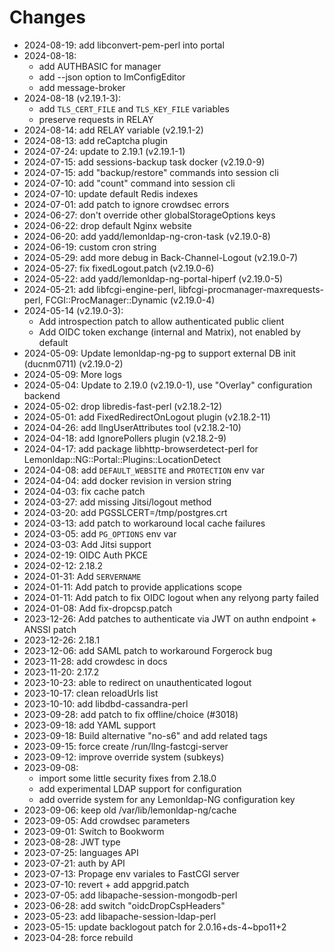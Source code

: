 # Changes

* 2024-08-19: add libconvert-pem-perl into portal
* 2024-08-18:
  * add AUTHBASIC for manager
  * add --json option to lmConfigEditor
  * add message-broker
* 2024-08-18 (v2.19.1-3):
  * add `TLS_CERT_FILE` and `TLS_KEY_FILE` variables
  * preserve requests in RELAY
* 2024-08-14: add RELAY variable (v2.19.1-2)
* 2024-08-13: add reCaptcha plugin
* 2024-07-24: update to 2.19.1 (v2.19.1-1)
* 2024-07-15: add sessions-backup task docker (v2.19.0-9)
* 2024-07-15: add "backup/restore" commands into session cli
* 2024-07-10: add "count" command into session cli
* 2024-07-10: update default Redis indexes
* 2024-07-01: add patch to ignore crowdsec errors
* 2024-06-27: don't override other globalStorageOptions keys
* 2024-06-22: drop default Nginx website
* 2024-06-20: add yadd/lemonldap-ng-cron-task (v2.19.0-8)
* 2024-06-19: custom cron string
* 2024-05-29: add more debug in Back-Channel-Logout (v2.19.0-7)
* 2024-05-27: fix fixedLogout.patch (v2.19.0-6)
* 2024-05-22: add yadd/lemonldap-ng-portal-hiperf (v2.19.0-5)
* 2024-05-21: add libfcgi-engine-perl, libfcgi-procmanager-maxrequests-perl, FCGI::ProcManager::Dynamic (v2.19.0-4)
* 2024-05-14 (v2.19.0-3):
  * Add introspection patch to allow authenticated public client
  * Add OIDC token exchange (internal and Matrix), not enabled by default
* 2024-05-09: Update lemonldap-ng-pg to support external DB init (ducnm0711) (v2.19.0-2)
* 2024-05-09: More logs
* 2024-05-04: Update to 2.19.0 (v2.19.0-1), use "Overlay" configuration backend
* 2024-05-02: drop libredis-fast-perl (v2.18.2-12)
* 2024-05-01: add FixedRedirectOnLogout plugin (v2.18.2-11)
* 2024-04-26: add llngUserAttributes tool (v2.18.2-10)
* 2024-04-18: add IgnorePollers plugin (v2.18.2-9)
* 2024-04-17: add package libhttp-browserdetect-perl for Lemonldap::NG::Portal::Plugins::LocationDetect
* 2024-04-08: add `DEFAULT_WEBSITE` and `PROTECTION` env var
* 2024-04-04: add docker revision in version string
* 2024-04-03: fix cache patch
* 2024-03-27: add missing Jitsi/logout method
* 2024-03-20: add PGSSLCERT=/tmp/postgres.crt
* 2024-03-13: add patch to workaround local cache failures
* 2024-03-05: add `PG_OPTIONS` env var
* 2024-03-03: Add Jitsi support
* 2024-02-19: OIDC Auth PKCE
* 2024-02-12: 2.18.2
* 2024-01-31: Add `SERVERNAME`
* 2024-01-11: Add patch to provide applications scope
* 2024-01-11: Add patch to fix OIDC logout when any relyong party failed
* 2024-01-08: Add fix-dropcsp.patch
* 2023-12-26: Add patches to authenticate via JWT on authn endpoint + ANSSI patch
* 2023-12-26: 2.18.1
* 2023-12-06: add SAML patch to workaround Forgerock bug
* 2023-11-28: add crowdesc in docs
* 2023-11-20: 2.17.2
* 2023-10-23: able to redirect on unauthenticated logout
* 2023-10-17: clean reloadUrls list
* 2023-10-10: add libdbd-cassandra-perl
* 2023-09-28: add patch to fix offline/choice (#3018)
* 2023-09-18: add YAML support
* 2023-09-18: Build alternative "no-s6" and add related tags
* 2023-09-15: force create /run/llng-fastcgi-server
* 2023-09-12: improve override system (subkeys)
* 2023-09-08:
  * import some little security fixes from 2.18.0
  * add experimental LDAP support for configuration
  * add override system for any Lemonldap-NG configuration key
* 2023-09-06: keep old /var/lib/lemonldap-ng/cache
* 2023-09-05: Add crowdsec parameters
* 2023-09-01: Switch to Bookworm
* 2023-08-28: JWT type
* 2023-07-25: languages API
* 2023-07-21: auth by API
* 2023-07-13: Propage env variales to FastCGI server
* 2023-07-10: revert + add appgrid.patch
* 2023-07-05: add libapache-session-mongodb-perl
* 2023-06-28: add switch "oidcDropCspHeaders"
* 2023-05-23: add libapache-session-ldap-perl
* 2023-05-15: update backlogout patch for 2.0.16+ds-4~bpo11+2
* 2023-04-28: force rebuild
